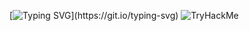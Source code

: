 [![Typing SVG](https://readme-typing-svg.demolab.com/?lines=Welcome+to+Francesco's+corner.;)](https://git.io/typing-svg)
![TryHackMe](https://tryhackme-badges.s3.amazonaws.com/RageTroup.png?s=8)
